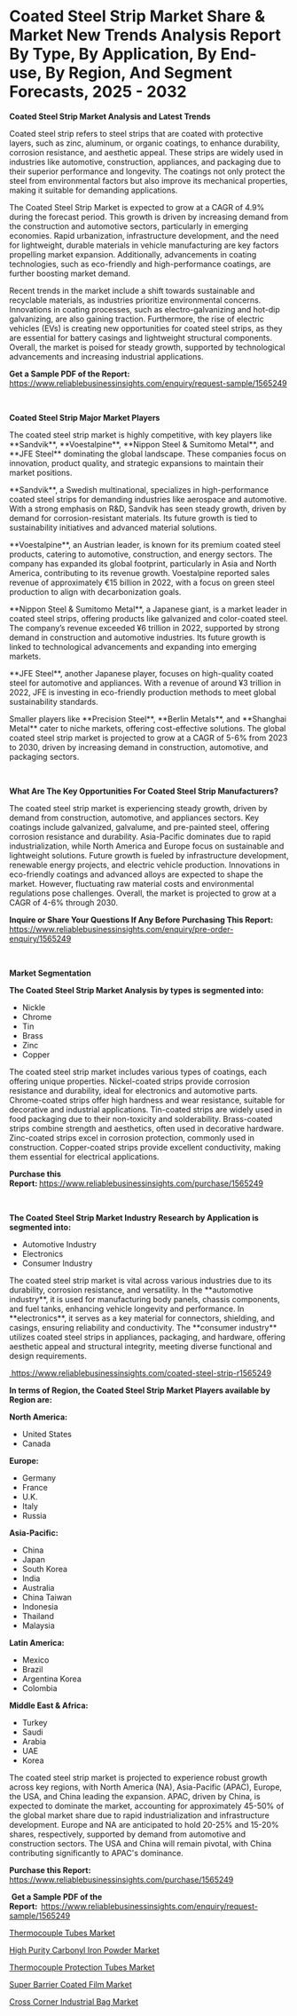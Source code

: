 <p><h1>Coated Steel Strip Market Share & Market New Trends Analysis Report By Type, By Application, By End-use, By Region, And Segment Forecasts, 2025 - 2032</h1></p><p><strong>Coated Steel Strip Market Analysis and Latest Trends</strong></p>
<p><p>Coated steel strip refers to steel strips that are coated with protective layers, such as zinc, aluminum, or organic coatings, to enhance durability, corrosion resistance, and aesthetic appeal. These strips are widely used in industries like automotive, construction, appliances, and packaging due to their superior performance and longevity. The coatings not only protect the steel from environmental factors but also improve its mechanical properties, making it suitable for demanding applications.</p><p>The Coated Steel Strip Market is expected to grow at a CAGR of 4.9% during the forecast period. This growth is driven by increasing demand from the construction and automotive sectors, particularly in emerging economies. Rapid urbanization, infrastructure development, and the need for lightweight, durable materials in vehicle manufacturing are key factors propelling market expansion. Additionally, advancements in coating technologies, such as eco-friendly and high-performance coatings, are further boosting market demand.</p><p>Recent trends in the market include a shift towards sustainable and recyclable materials, as industries prioritize environmental concerns. Innovations in coating processes, such as electro-galvanizing and hot-dip galvanizing, are also gaining traction. Furthermore, the rise of electric vehicles (EVs) is creating new opportunities for coated steel strips, as they are essential for battery casings and lightweight structural components. Overall, the market is poised for steady growth, supported by technological advancements and increasing industrial applications.</p></p>
<p><strong>Get a Sample PDF of the Report:&nbsp;</strong> <a href="https://www.reliablebusinessinsights.com/enquiry/request-sample/1565249?utm_campaign=1138&utm_medium=2&utm_source=Github&utm_content=ia&utm_term=25012025&utm_id=coated-steel-strip">https://www.reliablebusinessinsights.com/enquiry/request-sample/1565249</a></p>
<p>&nbsp;</p>
<p><strong>Coated Steel Strip Major Market Players</strong></p>
<p><p>The coated steel strip market is highly competitive, with key players like **Sandvik**, **Voestalpine**, **Nippon Steel & Sumitomo Metal**, and **JFE Steel** dominating the global landscape. These companies focus on innovation, product quality, and strategic expansions to maintain their market positions.</p><p>**Sandvik**, a Swedish multinational, specializes in high-performance coated steel strips for demanding industries like aerospace and automotive. With a strong emphasis on R&D, Sandvik has seen steady growth, driven by demand for corrosion-resistant materials. Its future growth is tied to sustainability initiatives and advanced material solutions.</p><p>**Voestalpine**, an Austrian leader, is known for its premium coated steel products, catering to automotive, construction, and energy sectors. The company has expanded its global footprint, particularly in Asia and North America, contributing to its revenue growth. Voestalpine reported sales revenue of approximately €15 billion in 2022, with a focus on green steel production to align with decarbonization goals.</p><p>**Nippon Steel & Sumitomo Metal**, a Japanese giant, is a market leader in coated steel strips, offering products like galvanized and color-coated steel. The company’s revenue exceeded ¥6 trillion in 2022, supported by strong demand in construction and automotive industries. Its future growth is linked to technological advancements and expanding into emerging markets.</p><p>**JFE Steel**, another Japanese player, focuses on high-quality coated steel for automotive and appliances. With a revenue of around ¥3 trillion in 2022, JFE is investing in eco-friendly production methods to meet global sustainability standards.</p><p>Smaller players like **Precision Steel**, **Berlin Metals**, and **Shanghai Metal** cater to niche markets, offering cost-effective solutions. The global coated steel strip market is projected to grow at a CAGR of 5-6% from 2023 to 2030, driven by increasing demand in construction, automotive, and packaging sectors.</p></p>
<p>&nbsp;</p>
<p><strong>What Are The Key Opportunities For Coated Steel Strip Manufacturers?</strong></p>
<p><p>The coated steel strip market is experiencing steady growth, driven by demand from construction, automotive, and appliances sectors. Key coatings include galvanized, galvalume, and pre-painted steel, offering corrosion resistance and durability. Asia-Pacific dominates due to rapid industrialization, while North America and Europe focus on sustainable and lightweight solutions. Future growth is fueled by infrastructure development, renewable energy projects, and electric vehicle production. Innovations in eco-friendly coatings and advanced alloys are expected to shape the market. However, fluctuating raw material costs and environmental regulations pose challenges. Overall, the market is projected to grow at a CAGR of 4-6% through 2030.</p></p>
<p><strong>Inquire or Share Your Questions If Any Before Purchasing This Report:</strong> <a href="https://www.reliablebusinessinsights.com/enquiry/pre-order-enquiry/1565249?utm_campaign=1138&utm_medium=2&utm_source=Github&utm_content=ia&utm_term=25012025&utm_id=coated-steel-strip">https://www.reliablebusinessinsights.com/enquiry/pre-order-enquiry/1565249</a></p>
<p>&nbsp;</p>
<p><strong>Market Segmentation</strong></p>
<p><strong>The Coated Steel Strip Market Analysis by types is segmented into:</strong></p>
<p><ul><li>Nickle</li><li>Chrome</li><li>Tin</li><li>Brass</li><li>Zinc</li><li>Copper</li></ul></p>
<p><p>The coated steel strip market includes various types of coatings, each offering unique properties. Nickel-coated strips provide corrosion resistance and durability, ideal for electronics and automotive parts. Chrome-coated strips offer high hardness and wear resistance, suitable for decorative and industrial applications. Tin-coated strips are widely used in food packaging due to their non-toxicity and solderability. Brass-coated strips combine strength and aesthetics, often used in decorative hardware. Zinc-coated strips excel in corrosion protection, commonly used in construction. Copper-coated strips provide excellent conductivity, making them essential for electrical applications.</p></p>
<p><strong>Purchase this Report:&nbsp;</strong><a href="https://www.reliablebusinessinsights.com/purchase/1565249?utm_campaign=1138&utm_medium=2&utm_source=Github&utm_content=ia&utm_term=25012025&utm_id=coated-steel-strip">https://www.reliablebusinessinsights.com/purchase/1565249</a></p>
<p>&nbsp;</p>
<p><strong>The Coated Steel Strip Market Industry Research by Application is segmented into:</strong></p>
<p><ul><li>Automotive Industry</li><li>Electronics</li><li>Consumer Industry</li></ul></p>
<p><p>The coated steel strip market is vital across various industries due to its durability, corrosion resistance, and versatility. In the **automotive industry**, it is used for manufacturing body panels, chassis components, and fuel tanks, enhancing vehicle longevity and performance. In **electronics**, it serves as a key material for connectors, shielding, and casings, ensuring reliability and conductivity. The **consumer industry** utilizes coated steel strips in appliances, packaging, and hardware, offering aesthetic appeal and structural integrity, meeting diverse functional and design requirements.</p></p>
<p><a href="https://www.reliablebusinessinsights.com/coated-steel-strip-r1565249?utm_campaign=1138&utm_medium=2&utm_source=Github&utm_content=ia&utm_term=25012025&utm_id=coated-steel-strip">&nbsp;https://www.reliablebusinessinsights.com/coated-steel-strip-r1565249</a></p>
<p><strong>In terms of Region, the Coated Steel Strip Market Players available by Region are:</strong></p>
<p>
    <p> <strong> North America: </strong>
        <ul>
            <li>United States</li>
            <li>Canada</li>
        </ul>
        </p> 
    <p> <strong> Europe: </strong>
        <ul>
            <li>Germany</li>
            <li>France</li>
            <li>U.K.</li>
            <li>Italy</li>
            <li>Russia</li>
        </ul>
        </p> 
    <p> <strong> Asia-Pacific: </strong>
        <ul>
            <li>China</li>
            <li>Japan</li>
            <li>South Korea</li>
            <li>India</li>
            <li>Australia</li>
            <li>China Taiwan</li>
            <li>Indonesia</li>
            <li>Thailand</li>
            <li>Malaysia</li>
        </ul>
        </p> 
    <p> <strong> Latin America: </strong>
        <ul>
            <li>Mexico</li>
            <li>Brazil</li>
            <li>Argentina Korea</li>
            <li>Colombia</li>
        </ul>
        </p> 
    <p> <strong> Middle East & Africa: </strong>
        <ul>
            <li>Turkey</li>
            <li>Saudi</li>
            <li>Arabia</li>
            <li>UAE</li>
            <li>Korea</li>
        </ul>
    </p>
    </p>
<p><p>The coated steel strip market is projected to experience robust growth across key regions, with North America (NA), Asia-Pacific (APAC), Europe, the USA, and China leading the expansion. APAC, driven by China, is expected to dominate the market, accounting for approximately 45-50% of the global market share due to rapid industrialization and infrastructure development. Europe and NA are anticipated to hold 20-25% and 15-20% shares, respectively, supported by demand from automotive and construction sectors. The USA and China will remain pivotal, with China contributing significantly to APAC's dominance.</p></p>
<p><strong>Purchase this Report: </strong><a href="https://www.reliablebusinessinsights.com/purchase/1565249?utm_campaign=1138&utm_medium=2&utm_source=Github&utm_content=ia&utm_term=25012025&utm_id=coated-steel-strip">https://www.reliablebusinessinsights.com/purchase/1565249</a></p>
<p>&nbsp;<strong>Get a Sample PDF of the Report:&nbsp;&nbsp;</strong><a href="https://www.reliablebusinessinsights.com/enquiry/request-sample/1565249?utm_campaign=1138&utm_medium=2&utm_source=Github&utm_content=ia&utm_term=25012025&utm_id=coated-steel-strip">https://www.reliablebusinessinsights.com/enquiry/request-sample/1565249</a></p>
<p><strong></strong></p>
<p><p><a href="https://github.com/mezokathleen834/Market-Research-Report-List-1/blob/main/thermocouple-tubes-market.md?utm_campaign=1138&utm_medium=2&utm_source=Github&utm_content=ia&utm_term=25012025&utm_id=coated-steel-strip">Thermocouple Tubes Market</a></p><p><a href="https://www.linkedin.com/pulse/detailed-insights-competitive-landscape-high-purity-carbonyl-durme?utm_campaign=1138&utm_medium=2&utm_source=Github&utm_content=ia&utm_term=25012025&utm_id=coated-steel-strip">High Purity Carbonyl Iron Powder Market</a></p><p><a href="https://github.com/shirleenfraker87/Market-Research-Report-List-1/blob/main/thermocouple-protection-tubes-market.md?utm_campaign=1138&utm_medium=2&utm_source=Github&utm_content=ia&utm_term=25012025&utm_id=coated-steel-strip">Thermocouple Protection Tubes Market</a></p><p><a href="https://www.linkedin.com/pulse/global-super-barrier-coated-film-market-research-report-forecasted-toyrc?utm_campaign=1138&utm_medium=2&utm_source=Github&utm_content=ia&utm_term=25012025&utm_id=coated-steel-strip">Super Barrier Coated Film Market</a></p><p><a href="https://www.linkedin.com/pulse/cross-corner-industrial-bag-market-outlook-report-insights-xzoue?utm_campaign=1138&utm_medium=2&utm_source=Github&utm_content=ia&utm_term=25012025&utm_id=coated-steel-strip">Cross Corner Industrial Bag Market</a></p></p>